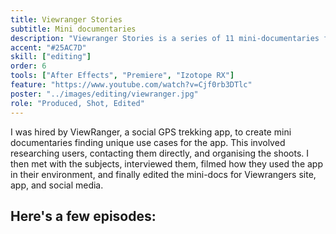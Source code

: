 ```yaml
---
title: Viewranger Stories
subtitle: Mini documentaries
description: "Viewranger Stories is a series of 11 mini-documentaries following ViewRanger users across the UK."
accent: "#25AC7D"
skill: ["editing"]
order: 6
tools: ["After Effects", "Premiere", "Izotope RX"]
feature: "https://www.youtube.com/watch?v=Cjf0rb3DTlc"
poster: "../images/editing/viewranger.jpg"
role: "Produced, Shot, Edited"
---
```


<script>
  import YouTube from '$lib/components/YouTube.svelte';
</script>

I was hired by ViewRanger, a social GPS trekking app, to create mini documentaries finding unique use cases for the app. This involved researching users, contacting them directly, and organising the shoots. I then met with the subjects, interviewed them, filmed how they used the app in their environment, and finally edited the mini-docs for Viewrangers site, app, and social media.
<br/>

## Here's a few episodes:

<YouTube url="https://www.youtube.com/watch?v=tqu5L1GwsTY" />

<YouTube url="https://www.youtube.com/watch?v=_lVxOQzmgvw" />

<YouTube url="https://www.youtube.com/watch?v=KyGr0XKWmf8" />

<YouTube url="https://www.youtube.com/watch?v=fUozoGJpSiQ" />
